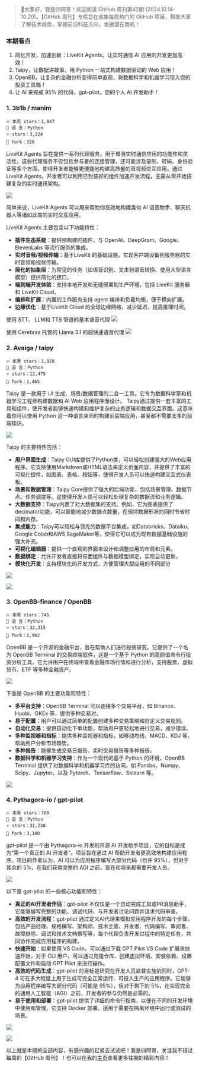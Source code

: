 
> 👋大家好，我是四阿哥！欢迎阅读 GitHub 周刊第42期 (2024.10.14-10.20)。【GitHub 周刊】专栏旨在收集每周热门的 GitHub 项目，帮助大家了解技术趋势，掌握前沿科技方向，发掘潜在商机！

### 本期看点
1. 简化开发，加速创新：LiveKit Agents，让实时通信 AI 应用的开发更加高效！
2. Taipy，让数据讲故事，用 Python 一站式构建数据驱动的 Web 应用！
3. OpenBB，让复杂的金融分析变得简单直观，将数据科学和机器学习带入您的投资工具箱！
4. 让 AI 来完成 95% 的代码，gpt-pilot，您的个人 AI 开发助手！


### 1. 3b1b / manim

```text
🔥 本周 stars：1,947
🔨 语 言：Python
⭐ stars：3,224
🍴 fork：320
```

LiveKit Agents 旨在提供一系列代理服务，用于增强实时通信应用的功能性和灵活性。这些代理服务不仅包括参与者的连接管理，还可能涉及录制、转码、身份验证等多个方面，使得开发者能够更便捷地构建高质量的音视频交互应用。通过LiveKit Agents，开发者可以利用已封装好的组件加速开发流程，无需从零开始搭建复杂的实时通讯架构。

![](../../attachments/GitHub一周热点汇总第41期-agents00.png)

简单来说，LiveKit Agents 可以用来帮助你高效地构建类似 AI 语音助手、聊天机器人等诸如此类的实时交互应用。

LiveKit Agents 主要包含以下功能特性：
- **插件生态系统**：提供预构建的插件，与 OpenAI、DeepGram、Google、ElevenLabs 等流行服务的集成。
- **实时音频/视频传输**：基于LiveKit 的基础设施，实现客户端设备到服务器的实时音频和视频传输。
- **简化的抽象层**：为常见的任务（如语音识别、文本到语音转换、使用大型语言模型）提供简化的接口。
- **端到端开发体验**：支持本地开发和无缝部署到生产环境，包括 LiveKit 服务器和 LiveKit Cloud。
- **编排和扩展**：内置的工作服务支持 agent 编排和负载均衡，便于横向扩展。
- **边缘优化**：基于LiveKit Cloud 的全球边缘网络，减少延迟，提高推理时间。

使用 STT、 LLM和 TTS 管道的基本语音代理
![](../../attachments/GitHub一周热点汇总第41期-agents02.png)

使用 Cerebras 托管的 Llama 3.1 的超快速语音代理
![](../../attachments/GitHub一周热点汇总第41期-agents03.png)


### 2. Avaiga / taipy

```text
🔥 本周 stars：1,020
🔨 语 言：Python
⭐ stars：13,475 
🍴 fork：1,465
```

Taipy 是一款用于 UI 生成、场景/数据管理的二合一工具。它专为数据科学家和机器学习工程师构建数据和 AI Web 应用程序而设计。
Taipy通过提供一套丰富的工具和组件，使开发者能够快速构建和维护复杂的业务逻辑和数据交互界面。这意味着你可以使用 Python 这一种语言来同时构建前后端应用，甚至都不需要太多的前端知识。

![](../../attachments/GitHub一周热点汇总第41期-taipy00.png)

Taipy 的主要特性包括：
- **用户界面生成**：Taipy GUI库提供了Python类，可以轻松创建强大的Web应用程序。它支持使用Markdown或HTML语法来定义页面内容，并提供了丰富的可视化控件，如图表、表格、按钮等，使得开发人员可以快速构建交互式仪表板。
- **场景和数据管理**：Taipy Core提供了强大的后端功能，包括场景管理、数据节点、任务调度等。这使得开发人员可以轻松处理复杂的数据流和业务逻辑。
- **大数据支持**：Taipy内置了对大数据集的支持。例如，它为图表提供了decimator功能，可以智能地减少数据点数量，在保持数据形状的同时节省时间和内存。
- **集成能力**：Taipy可以轻松与领先的数据平台集成，如Databricks、Dataiku、Google Colab和AWS SageMaker等，使得它可以成为现有数据基础设施的强大补充。
- **可视化编辑器**：提供一个直观的界面来设计和调整应用的布局和元素。
- **数据绑定**：允许开发者直接将界面组件与数据模型绑定，实现自动更新。
- **模块化开发**：支持模块化的开发方式，方便管理大型应用的不同部分

![](../../attachments/GitHub一周热点汇总第41期-taipy01.png)

![](../../attachments/GitHub一周热点汇总第41期-taipy02.png)


### 3. OpenBB-finance / OpenBB

```text
🔥 本周 stars：745
🔨 语 言：Python
⭐ stars：32,315
🍴 fork：2,962
```

OpenBB 是一个开源的金融平台，旨在帮助人们进行投资研究。它提供了一个名为 OpenBB Terminal 的交易终端软件，这是一个基于 Python 的高颜值命令行投资分析工具。它允许用户在终端中查看金融市场行情和进行分析，支持股票、虚拟货币、ETF 等多种金融资产。

![](../../attachments/GitHub一周热点汇总第41期-openbb00.png)

下面是 OpenBB 的主要功能和特性：
- **多平台支持**：OpenBB Terminal 可以连接多个交易平台，如 Binance、Huobi、OKEx 等，提供多种交易对。
- **易于配置**：用户可以通过简单的配置创建多种交易策略和自定义交易规则。
- **自动化交易**：提供自动化下单功能，帮助用户更轻松地进行交易，减少错误。
- **多种监视器和指标**：提供多种监视器和指标，如移动均线、MACD、KDJ 等，帮助用户分析市场趋势。
- **多种报告**：能够生成交易日报告、实时交易报告等多种报告。
- **数据科学和机器学习支持**：作为一个现代的基于 Python 的环境，OpenBB Terminal 提供了对数据科学和机器学习库的访问，如 Pandas、Numpy、Scipy、Jupyter，以及 Pytorch、Tensorflow、Sklearn 等。

![](../../attachments/GitHub一周热点汇总第41期-openbb01.png)


### 4. Pythagora-io / gpt-pilot

```text
🔥 本周 stars：700
🔨 语 言：Python
⭐ stars：31,230
🍴 fork：3,140
```

gpt-pilot 是一个由 Pythagora-io 开发的开源 AI 开发助手项目，它的目标是成为“第一个真正的 AI 开发者”。项目旨在通过 AI 帮助开发者更高效地构建应用程序。项目的作者认为，AI 可以为应用程序编写大部分代码（也许 95%），但对于其余的 5%，在我们获得完整的 AGI 之前，现在和将来都需要开发人员。

![](../../attachments/GitHub一周热点汇总第41期-gpt-pilot00.png)

以下是 gpt-pilot 的一些核心功能和特性：
- **真正的AI开发者伴侣**：gpt-pilot 不仅仅是一个自动完成工具或PR消息助手，它能够编写完整的功能、调试代码、与开发者讨论问题并请求代码审查。
- **高效的开发流程**：gpt-pilot 通过定义AI代理来模拟应用程序开发的每个步骤，包括产品经理、规格撰写、架构师、技术主管、开发者、代码编写、审阅者、故障排除、调试和技术文档撰写等，每个代理负责开发过程中的特定任务，共同协作完成应用程序的构建。
- **快速开始**：如果使用 VS Code，可以通过下载 GPT Pilot VS Code 扩展来快速开始。对于 CLI 用户，可以通过克隆仓库、创建虚拟环境、安装依赖、设置配置文件和启动 GPT Pilot 来进行操作。
- **高效的代码生成**：gpt-pilot 的目标是研究在开发人员监督实施的同时，GPT-4 可在多大程度上用于生成可完全正常运行、可投入生产的应用程序。它能够为应用程序编写大部分代码（可能是 95%），但对于剩下的 5%，在实现完全的通用人工智能（AGI）之前，开发者的参与仍然是必需的。
- **易于使用和部署**：gpt-pilot 提供了详细的命令行指南，以便在不同的开发环境中使用和管理。它支持 Docker 部署，适用于需要在隔离环境中运行或测试的场景。

![](../../attachments/GitHub一周热点汇总第41期-gptpilot01.png)

![](../../attachments/GitHub一周热点汇总第41期-gptpilot02.png)


以上就是本期的全部内容，有感兴趣的赶紧去试试吧！我是四阿哥，关注我不错过每周的【GitHub 周刊】！也可以在我的[主页](https://siage.netlify.app/)查看更多往期的精彩内容！


